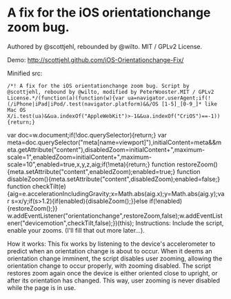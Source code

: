 A fix for the iOS orientationchange zoom bug.
=======================

Authored by @scottjehl, rebounded by @wilto.
MIT / GPLv2 License.

Demo: http://scottjehl.github.com/iOS-Orientationchange-Fix/

Minified src:

	/*! A fix for the iOS orientationchange zoom bug. Script by @scottjehl, rebound by @wilto, modified by PeterWooster.MIT / GPLv2 License.*/(function(a)(function(w){var ua=navigator.userAgent;if(!(/iPhone|iPad|iPod/.test(navigator.platform)&&/OS [1-5]_[0-9_]* like Mac OS X/i.test(ua)&&ua.indexOf("AppleWebKit")>-1&&ua.indexOf("CriOS")==-1)){return;}
var doc=w.document;if(!doc.querySelector){return;}
var meta=doc.querySelector("meta[name=viewport]"),initialContent=meta&&meta.getAttribute("content"),disabledZoom=initialContent+",maximum-scale=1",enabledZoom=initialContent+",maximum-scale=10",enabled=true,x,y,z,aig;if(!meta){return;}
function restoreZoom(){meta.setAttribute("content",enabledZoom);enabled=true;}
function disableZoom(){meta.setAttribute("content",disabledZoom);enabled=false;}
function checkTilt(e){aig=e.accelerationIncludingGravity;x=Math.abs(aig.x);y=Math.abs(aig.y);var s=x/y;if(s>1.2){if(enabled){disableZoom();}}else if(!enabled){restoreZoom();}}
w.addEventListener("orientationchange",restoreZoom,false);w.addEventListener("devicemotion",checkTilt,false);})(this);
Instructions: 
Include the script, enable your zooms. (I'll fill that out more later...).

How it works:
This fix works by listening to the device's accelerometer to predict when an orientation change is about to occur. When it deems an orientation change imminent, the script disables user zooming, allowing the orientation change to occur properly, with zooming disabled. The script restores zoom again once the device is either oriented close to upright, or after its orientation has changed. This way, user zooming is never disabled while the page is in use.